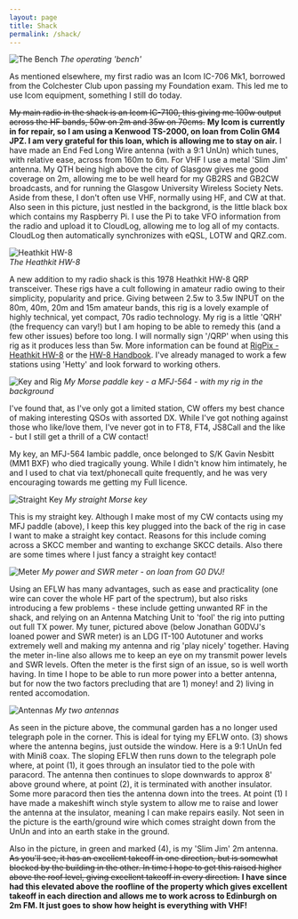 ```yaml
---
layout: page
title: Shack
permalink: /shack/
---
```


![The Bench](images/IMG_0518.jpg)
*The operating 'bench'*

As mentioned elsewhere, my first radio was an Icom IC-706 Mk1, borrowed from the Colchester Club upon passing my Foundation exam. This led me to use Icom equipment, something I still do today.

~~My main radio in the shack is an Icom IC-7100, this giving me 100w output across the HF bands, 50w on 2m and 35w on 70cms.~~ **My Icom is currently in for repair, so I am using a Kenwood TS-2000, on loan from Colin GM4 JPZ. I am very grateful for this loan, which is allowing me to stay on air.**  I have made an End Fed Long Wire antenna (with a 9:1 UnUn) which tunes, with relative ease, across from 160m to 6m. For VHF I use a metal 'Slim Jim' antenna. My QTH being high above the city of Glasgow gives me good coverage on 2m, allowing me to be well heard for my GB2RS and GB2CW broadcasts, and for running the Glasgow University Wireless Society Nets. Aside from these, I don't often use VHF, normally using HF, and CW at that. Also seen in this picture, just nestled in the backgrond, is the little black box which contains my Raspberry Pi. I use the Pi to take VFO information from the radio and upload it to CloudLog, allowing me to log all of my contacts. CloudLog then automatically synchronizes with eQSL, LOTW and QRZ.com.

![Heathkit HW-8](images/Heathkit.jpg)
<br>*The Heathkit HW-8*

A new addition to my radio shack is this 1978 Heathkit HW-8 QRP transceiver. These rigs have a cult following in amateur radio owing to their simplicity, popularity and price. Giving between 2.5w to 3.5w INPUT on the 80m, 40m, 20m and 15m amateur bands, this rig is a lovely example of highly technical, yet compact, 70s radio technology. My rig is a little 'QRH' (the frequency can vary!) but I am hoping to be able to remedy this (and a few other issues) before too long. I will normally sign '/QRP' when using this rig as it produces less than 5w. More information can be found at [RigPix - Heathkit HW-8](https://www.rigpix.com/heathkit/hw8.htm) or the [HW-8 Handbook](http://www.radiomanual.info/schemi/Surplus_Radioamateur/Heathkit_HW-8_handbook_2ed_2008.pdf). I've already managed to work a few stations using 'Hetty' and look forward to working others.

![Key and Rig](images/IMG_0521.jpg)
*My Morse paddle key - a MFJ-564 - with my rig in the background*

I've found that, as I've only got a limited station, CW offers my best chance of making interesting QSOs with assorted DX. While I've got nothing against those who like/love them, I've never got in to FT8, FT4, JS8Call and the like - but I still get a thrill of a CW contact!

My key, an MFJ-564 Iambic paddle, once belonged to S/K Gavin Nesbitt (MM1 BXF) who died tragically young. While I didn't know him intimately, he and I used to chat via text/phonecall quite frequently, and he was very encouraging towards me getting my Full licence.

![Straight Key](images/f2da6-key.jpg)
*My straight Morse key*

This is my straight key. Although I make most of my CW contacts using my MFJ paddle (above), I keep this key plugged into the back of the rig in case I want to make a straight key contact. Reasons for this include coming across a SKCC member and wanting to exchange SKCC details. Also there are some times where I just fancy a straight key contact!

![Meter](images/IMG_0520.jpg)
*My power and SWR meter - on loan from G0 DVJ!*

Using an EFLW has many advantages, such as ease and practicality (one wire can cover the whole HF part of the spectrum), but also risks introducing a few problems - these include getting unwanted RF in the shack, and relying on an Antenna Matching Unit to 'fool' the rig into putting out full TX power. My tuner, pictured above (below Jonathan G0DVJ's loaned power and SWR meter) is an LDG IT-100 Autotuner and works extremely well and making my antenna and rig 'play nicely' together. Having the meter in-line also allows me to keep an eye on my transmit power levels and SWR levels. Often the meter is the first sign of an issue, so is well worth having. In time I hope to be able to run more power into a better antenna, but for now the two factors precluding that are 1) money! and 2) living in rented accomodation.

![Antennas](images/antenna.jpeg)
*My two antennas*

As seen in the picture above, the communal garden has a no longer used telegraph pole in the corner. This is ideal for tying my EFLW onto. (3) shows where the antenna begins, just outside the window. Here is a 9:1 UnUn fed with Mini8 coax. The sloping EFLW then runs down to the telegraph pole where, at point (1), it goes through an insulator tied to the pole with paracord. The antenna then continues to slope downwards to approx 8' above ground where, at point (2), it is terminated with another insulator. Some more paracord then ties the antenna down into the trees. At point (1) I have made a makeshift winch style system to allow me to raise and lower the antenna at the insulator, meaning I can make repairs easily. Not seen in the picture is the earth/ground wire which comes straight down from the UnUn and into an earth stake in the ground. 

Also in the picture, in green and marked (4), is my 'Slim Jim' 2m antenna. ~~As you'll see, it has an excellent takeoff in one direction, but is somewhat blocked by the building in the other. In time I hope to get this raised higher above the roof level, giving excellent takeoff in every direction.~~ **I have since had this elevated above the roofline of the property which gives excellent takeoff in each direction and allows me to work across to Edinburgh on 2m FM. It just goes to show how height is everything with VHF!**
